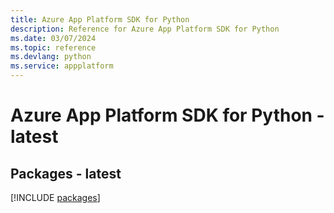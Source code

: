 ```yaml
---
title: Azure App Platform SDK for Python
description: Reference for Azure App Platform SDK for Python
ms.date: 03/07/2024
ms.topic: reference
ms.devlang: python
ms.service: appplatform
---
```

# Azure App Platform SDK for Python - latest
## Packages - latest
[!INCLUDE [packages](app-platform-index.md)]